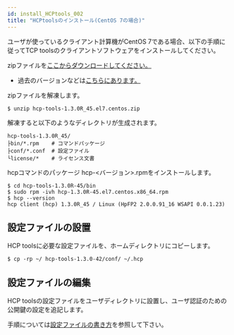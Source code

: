 ```yaml
---
id: install_HCPtools_002
title: "HCPtoolsのインストール(CentOS 7の場合)"
---
```



ユーザが使っているクライアント計算機がCentOS 7である場合、以下の手順に従ってTCP toolsのクライアントソフトウェアをインストールしてください。

zipファイルを[ここからダウンロードしてください。](https://github.com/oogasawa/nigsc_HCPtools/tree/main/1.3.0R-45/CentOS7)
- 過去のバージョンなどは<a href="https://github.com/oogasawa/nigsc_HCPtools">こちらにあります。</a>


zipファイルを解凍します。

```
$ unzip hcp-tools-1.3.0R_45.el7.centos.zip
```

解凍すると以下のようなディレクトリが生成されます。

```
hcp-tools-1.3.0R_45/
├bin/*.rpm    # コマンドパッケージ
├conf/*.conf  # 設定ファイル
└license/*    # ライセンス文書
```


hcpコマンドのパッケージ hcp-<バージョン>.rpmをインストールします。

```
$ cd hcp-tools-1.3.0R-45/bin
$ sudo rpm -ivh hcp-1.3.0R-45.el7.centos.x86_64.rpm
$ hcp --version
hcp client (hcp) 1.3.0R_45 / Linux (HpFP2 2.0.0.91_16 WSAPI 0.0.1.23)
```

## 設定ファイルの設置

HCP toolsに必要な設定ファイルを、ホームディレクトリにコピーします。

```
$ cp -rp ~/ hcp-tools-1.3.0-42/conf/ ~/.hcp
```


## 設定ファイルの編集

HCP toolsの設定ファイルをユーザディレクトリに設置し、ユーザ認証のための公開鍵の設定を追記します。

手順については[設定ファイルの書き方](/software/HCPtools/hcptools_conf)を参照して下さい。
